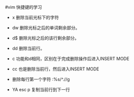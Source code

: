 #vim 快捷键的学习
- x        删除当前光标下的字符
- dw       删除光标之后的单词剩余部分。
- d$       删除光标之后的该行剩余部分。
- dd       删除当前行。
- c        功能和d相同，区别在于完成删除操作后进入INSERT MODE
- cc       也是删除当前行，然后进入INSERT MODE
- 删除每行第一个字符    :%s/^.//g

- YA esc p   复制当前行到下一行
